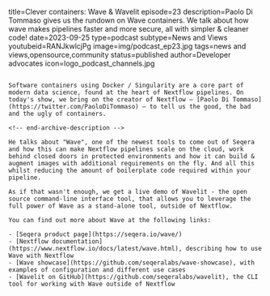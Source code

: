 title=Clever containers: Wave & Wavelit
episode=23
description=Paolo Di Tommaso gives us the rundown on Wave containers. We talk about how wave makes pipelines faster and more secure, all with simpler & cleaner code!
date=2023-09-25
type=podcast
subtype=News and Views
youtubeid=RANJkwlcjPg
image=img/podcast_ep23.jpg
tags=news and views,opensource,community
status=published
author=Developer advocates
icon=logo_podcast_channels.jpg
~~~~~~

Software containers using Docker / Singularity are a core part of modern data science, found at the heart of Nextflow pipelines. On today's show, we bring on the creator of Nextflow – [Paolo Di Tommaso](https://twitter.com/PaoloDiTommaso) – to tell us the good, the bad and the ugly of containers.

<!-- end-archive-description -->

He talks about "Wave", one of the newest tools to come out of Seqera and how this can make Nextflow pipelines scale on the cloud, work behind closed doors in protected environments and how it can build & augment images with additional requirements on the fly. And all this whilst reducing the amount of boilerplate code required within your pipeline.

As if that wasn't enough, we get a live demo of Wavelit - the open source command-line interface tool, that allows you to leverage the full power of Wave as a stand-alone tool, outside of Nextflow.

You can find out more about Wave at the following links:

- [Seqera product page](https://seqera.io/wave/)
- [Nextflow documentation](https://www.nextflow.io/docs/latest/wave.html), describing how to use Wave with Nextflow
- [Wave showcase](https://github.com/seqeralabs/wave-showcase), with examples of configuration and different use cases
- [Wavelit on GitHub](https://github.com/seqeralabs/wavelit), the CLI tool for working with Wave outside of Nextflow
